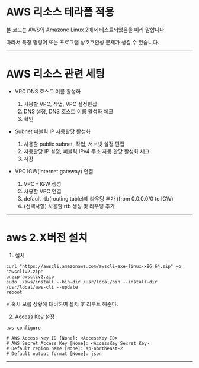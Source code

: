 # AWS 리소스 테라폼 적용 

본 코드는 AWS의 Amazone Linux 2에서 테스트되었음을 미리 말합니다.

따라서 특정 명령어 또는 프로그램 상호호환성 문제가 생길 수 있습니다.

- - -

# AWS 리소스 관련 세팅

* VPC DNS 호스트 이름 활성화
  1. 사용할 VPC, 작업, VPC 설정편집
  2. DNS 설정, DNS 호스트 이름 활성화 체크
  3. 확인

* Subnet 퍼블릭 IP 자동할당 활성화
  1. 사용할 public subnet, 작업, 서브넷 설정 편집
  2. 자동할당 IP 설정, 퍼블릭 IPv4 주소 자동 할당 활성화 체크
  3. 저장

* VPC IGW(internet gateway) 연결
  1. VPC - IGW 생성
  2. 사용할 VPC 연결
  3. default rtb(routing table)에 라우팅 추가 (from 0.0.0.0/0 to IGW)
  4. (선택사항) 사용할 rtb 생성 및 라우팅 추가 

- - -

# aws 2.X버전 설치

1. 설치
```
curl "https://awscli.amazonaws.com/awscli-exe-linux-x86_64.zip" -o "awscliv2.zip"
unzip awscliv2.zip
sudo ./aws/install --bin-dir /usr/local/bin --install-dir /usr/local/aws-cli --update
reboot
```

※ 혹시 모를 상황에 대비하여 설치 후 리부트 해준다.

2. Access Key 설정
```
aws configure

# AWS Access Key ID [None]: <AccessKey ID>
# AWS Secret Access Key [None]: <AccessKey Secret Key>
# Default region name [None]: ap-northeast-2
# Default output format [None]: json
```

- - -

